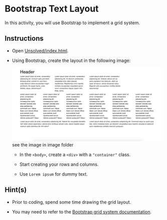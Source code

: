 # Bootstrap Text Layout

In this activity, you will use Bootstrap to implement a grid system.

## Instructions

* Open [Unsolved/index.html](Unsolved/index.html).

* Using Bootstrap, create the layout in the following image: 

  ![text-layout activity design](bootstrap-text-layout.png)
  see the image in image folder

  * In the `<body>`, create a `<div>` with a `"container"` class.

  * Start creating your rows and columns.

  * Use `Lorem ipsum` for dummy text.

## Hint(s) 

* Prior to coding, spend some time drawing the grid layout.

* You may need to refer to the [Bootstrap grid system documentation](https://getbootstrap.com/docs/4.0/layout/grid/).